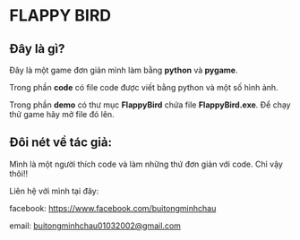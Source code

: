 # FLAPPY BIRD
## Đây là gì?
Đây là một game đơn giản mình làm bằng **python** và **pygame**.

Trong phần **code** có file code được viết bằng python và một số hình ảnh.

Trong phần **demo** có thư mục **FlappyBird** chứa file **FlappyBird.exe**. Để chạy thử game hãy mở file đó lên.
## Đôi nét về tác giả:
Mình là một người thích code và làm những thứ đơn giản với code. Chỉ vậy thôi!!

Liên hệ với mình tại đây:

facebook: https://www.facebook.com/buitongminhchau

email: buitongminhchau01032002@gmail.com
